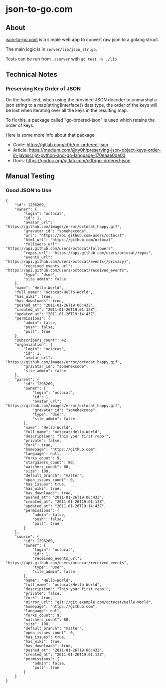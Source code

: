 # json-to-go.com


## About

[json-to-go.com](http://json-to-go.com) is a simple web app to convert raw json to a golang struct.

The main logic is in `server/lib/json_str.go`.

Tests can be run from `./server` with `go test -v ./lib`


## Technical Notes

### Preserving Key Order of JSON

On the back-end, when using the provided JSON decoder to unmarshal a json string to 
a map[string]interface{} data type, the order of the keys will be lost when iterating
over all the keys in the resulting map.

To fix this, a package called "go-ordered-json" is used which retains the order of keys.

Here is some more info about that package
* Code: https://gitlab.com/c0b/go-ordered-json
* Article: https://medium.com/@ty0h/preserving-json-object-keys-order-in-javascript-python-and-go-language-170eaae0de03
* Docs: https://godoc.org/gitlab.com/c0b/go-ordered-json


## Manual Testing

### Good JSON to Use

```
{
	"id": 1296269,
	"owner": {
		"login": "octocat",
		"id": 1,
		"avatar_url": "https://github.com/images/error/octocat_happy.gif",
		"gravatar_id": "somehexcode",
		"url": "https://api.github.com/users/octocat",
		"html_url": "https://github.com/octocat",
		"followers_url": "https://api.github.com/users/octocat/followers",
		"repos_url": "https://api.github.com/users/octocat/repos",
		"events_url": "https://api.github.com/users/octocat/events{/privacy}",
		"received_events_url": "https://api.github.com/users/octocat/received_events",
		"type": "User",
		"site_admin": false
	},
	"name": "Hello-World",
	"full_name": "octocat/Hello-World",
	"has_wiki": true,
	"has_downloads": true,
	"pushed_at": "2011-01-26T19:06:43Z",
	"created_at": "2011-01-26T19:01:12Z",
	"updated_at": "2011-01-26T19:14:43Z",
	"permissions": {
		"admin": false,
		"push": false,
		"pull": true
	},
	"subscribers_count": 42,
	"organization": {
		"login": "octocat",
		"id": 1,
		"avatar_url": "https://github.com/images/error/octocat_happy.gif",
		"gravatar_id": "somehexcode",
		"site_admin": false
	},
	"parent": {
		"id": 1296269,
		"owner": {
			"login": "octocat",
			"id": 1,
			"avatar_url": "https://github.com/images/error/octocat_happy.gif",
			"gravatar_id": "somehexcode",
			"type": "User",
			"site_admin": false
		},
		"name": "Hello-World",
		"full_name": "octocat/Hello-World",
		"description": "This your first repo!",
		"private": false,
		"fork": true,
		"homepage": "https://github.com",
		"language": null,
		"forks_count": 9,
		"stargazers_count": 80,
		"watchers_count": 80,
		"size": 108,
		"default_branch": "master",
		"open_issues_count": 0,
		"has_issues": true,
		"has_wiki": true,
		"has_downloads": true,
		"pushed_at": "2011-01-26T19:06:43Z",
		"created_at": "2011-01-26T19:01:12Z",
		"updated_at": "2011-01-26T19:14:43Z",
		"permissions": {
			"admin": false,
			"push": false,
			"pull": true
		}
	},
	"source": {
		"id": 1296269,
		"owner": {
			"login": "octocat",
			"id": 1,
			"received_events_url": "https://api.github.com/users/octocat/received_events",
			"type": "User",
			"site_admin": false
		},
		"name": "Hello-World",
		"full_name": "octocat/Hello-World",
		"description": "This your first repo!",
		"private": false,
		"fork": true,
		"mirror_url": "git://git.example.com/octocat/Hello-World",
		"homepage": "https://github.com",
		"language": null,
		"forks_count": 9,
		"watchers_count": 80,
		"size": 108,
		"default_branch": "master",
		"open_issues_count": 0,
		"has_issues": true,
		"has_wiki": true,
		"has_downloads": true,
		"pushed_at": "2011-01-26T19:06:43Z",
		"created_at": "2011-01-26T19:01:12Z",
		"permissions": {
			"admin": false,
			"pull": true
		}
	}
}
```
